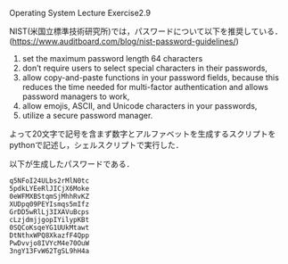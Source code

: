 Operating System Lecture Exercise2.9

NIST(米国立標準技術研究所)では，パスワードについて以下を推奨している．
(https://www.auditboard.com/blog/nist-password-guidelines/)

1) set the maximum password length 64 characters
2) don’t require users to select special characters in their passwords, 
3) allow copy-and-paste functions in your password fields, because this reduces the time needed for multi-factor authentication and allows password managers to work, 
4) allow emojis, ASCII, and Unicode characters in your passwords, 
5) utilize a secure password manager.

よって20文字で記号を含まず数字とアルファベットを生成するスクリプトをpythonで記述し，シェルスクリプトで実行した．

以下が生成したパスワードである．
```
q5NFoI24ULbs2rMlN0tc
5pdkLYEeRlJICjX6Moke
0eWFMXBStqmSjMhhRvKZ
XUDpq09PEYIsmqs5mIfz
GrDD5wRlLj3IXAVuBcps
cLzjdmjjgopIYilypKBt
0SQCoKsqeYG1UUkMtawt
DtNthxWPQ8XkazfF4Qpp
PwDvvjo8IVYcM4e70OuW
3ngY13FvW62TgSL9hH4a
```
